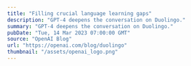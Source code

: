 ```yaml
---
title: "Filling crucial language learning gaps"
description: "GPT-4 deepens the conversation on Duolingo."
summary: "GPT-4 deepens the conversation on Duolingo."
pubDate: "Tue, 14 Mar 2023 07:00:00 GMT"
source: "OpenAI Blog"
url: "https://openai.com/blog/duolingo"
thumbnail: "/assets/openai_logo.png"
---
```


